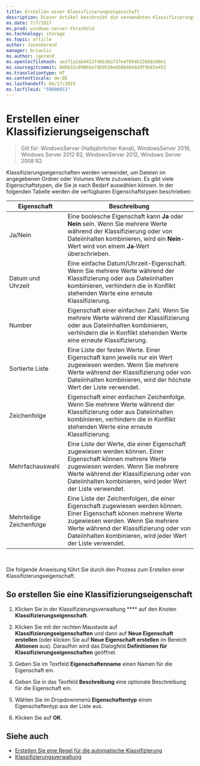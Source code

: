 ```yaml
---
title: Erstellen einer Klassifizierungseigenschaft
description: Dieser Artikel beschreibt die verwendeten Klassifizierungseigenschaften, um Dateien im angegebenen Ordner oder Volumes Werte zuzuweisen.
ms.date: 7/7/2017
ms.prod: windows-server-threshold
ms.technology: storage
ms.topic: article
author: JasonGerend
manager: brianlic
ms.author: jgerend
ms.openlocfilehash: aa1f1a2ab4422f4bb36a737e47894b22b60160e1
ms.sourcegitcommit: 0d0b32c8986ba7db9536e0b8648d4ddf9b03e452
ms.translationtype: HT
ms.contentlocale: de-DE
ms.lasthandoff: 04/17/2019
ms.locfileid: "59880651"
---
```

# <a name="create-a-classification-property"></a>Erstellen einer Klassifizierungseigenschaft

> Gilt für: WindowsServer (Halbjährlicher Kanal), WindowsServer 2016, Windows Server 2012 R2, WindowsServer 2012, Windows Server 2008 R2

Klassifizierungseigenschaften werden verwendet, um Dateien im angegebenen Ordner oder Volumes Werte zuzuweisen. Es gibt viele Eigenschaftstypen, die Sie je nach Bedarf auswählen können. In der folgenden Tabelle werden die verfügbaren Eigenschaftstypen beschrieben:

|Eigenschaft | Beschreibung |
| --- | --- |
| Ja/Nein | Eine boolesche Eigenschaft kann **Ja** oder **Nein** sein. Wenn Sie mehrere Werte während der Klassifizierung oder von Dateiinhalten kombinieren, wird ein **Nein**-Wert wird von einem **Ja**‑Wert überschrieben. |
| Datum und Uhrzeit | Eine einfache Datum/Uhrzeit-Eigenschaft. Wenn Sie mehrere Werte während der Klassifizierung oder aus Dateiinhalten kombinieren, verhindern die in Konflikt stehenden Werte eine erneute Klassifizierung. |
| Number | Eigenschaft einer einfachen Zahl. Wenn Sie mehrere Werte während der Klassifizierung oder aus Dateiinhalten kombinieren, verhindern die in Konflikt stehenden Werte eine erneute Klassifizierung. |
| Sortierte Liste | Eine Liste der festen Werte. Einer Eigenschaft kann jeweils nur ein Wert zugewiesen werden. Wenn Sie mehrere Werte während der Klassifizierung oder von Dateiinhalten kombinieren, wird der höchste Wert der Liste verwendet. |
| Zeichenfolge | Eigenschaft einer einfachen Zeichenfolge. Wenn Sie mehrere Werte während der Klassifizierung oder aus Dateiinhalten kombinieren, verhindern die in Konflikt stehenden Werte eine erneute Klassifizierung. |
| Mehrfachauswahl | Eine Liste der Werte, die einer Eigenschaft zugewiesen werden können. Einer Eigenschaft können mehrere Werte zugewiesen werden. Wenn Sie mehrere Werte während der Klassifizierung oder von Dateiinhalten kombinieren, wird jeder Wert der Liste verwendet. |
| Mehrteilige Zeichenfolge | Eine Liste der Zeichenfolgen, die einer Eigenschaft zugewiesen werden können. Einer Eigenschaft können mehrere Werte zugewiesen werden. Wenn Sie mehrere Werte während der Klassifizierung oder von Dateiinhalten kombinieren, wird jeder Wert der Liste verwendet. |

<br />

Die folgende Anweisung führt Sie durch den Prozess zum Erstellen einer Klassifizierungseigenschaft.

## <a name="to-create-a-classification-property"></a>So erstellen Sie eine Klassifizierungseigenschaft

1.  Klicken Sie in der Klassifizierungsverwaltung **** auf den Knoten **Klassifizierungseigenschaft**.

2.  Klicken Sie mit der rechten Maustaste auf **Klassifizierungseigenschaften** und dann auf **Neue Eigenschaft erstellen** (oder klicken Sie auf **Neue Eigenschaft erstellen** im Bereich **Aktionen** aus). Daraufhin wird das Dialogfeld **Definitionen für Klassifizierungseigenschaften** geöffnet.

3.  Geben Sie im Textfeld **Eigenschaftenname** einen Namen für die Eigenschaft ein.

4.  Geben Sie in das Textfeld **Beschreibung** eine optionale Beschreibung für die Eigenschaft ein.

5.  Wählen Sie im Dropdownmenü **Eigenschaftentyp** einen Eigenschaftentyp aus der Liste aus.

6.  Klicken Sie auf **OK**.

## <a name="see-also"></a>Siehe auch

-   [Erstellen Sie eine Regel für die automatische Klassifizierung](create-automatic-classification-rule.md)
-   [Klassifizierungsverwaltung](classification-management.md)